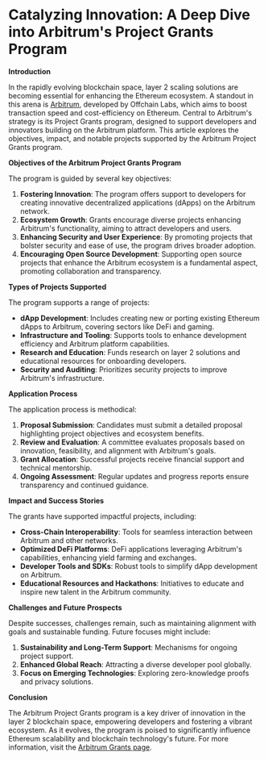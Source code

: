 # Catalyzing Innovation: A Deep Dive into Arbitrum's Project Grants Program

**Introduction**

In the rapidly evolving blockchain space, layer 2 scaling solutions are becoming essential for enhancing the Ethereum ecosystem. A standout in this arena is [Arbitrum](https://offchainlabs.com/arbitrum), developed by Offchain Labs, which aims to boost transaction speed and cost-efficiency on Ethereum. Central to Arbitrum's strategy is its Project Grants program, designed to support developers and innovators building on the Arbitrum platform. This article explores the objectives, impact, and notable projects supported by the Arbitrum Project Grants program.

**Objectives of the Arbitrum Project Grants Program**

The program is guided by several key objectives:

1. **Fostering Innovation**: The program offers support to developers for creating innovative decentralized applications (dApps) on the Arbitrum network.
2. **Ecosystem Growth**: Grants encourage diverse projects enhancing Arbitrum's functionality, aiming to attract developers and users.
3. **Enhancing Security and User Experience**: By promoting projects that bolster security and ease of use, the program drives broader adoption.
4. **Encouraging Open Source Development**: Supporting open source projects that enhance the Arbitrum ecosystem is a fundamental aspect, promoting collaboration and transparency.

**Types of Projects Supported**

The program supports a range of projects:

- **dApp Development**: Includes creating new or porting existing Ethereum dApps to Arbitrum, covering sectors like DeFi and gaming.
- **Infrastructure and Tooling**: Supports tools to enhance development efficiency and Arbitrum platform capabilities.
- **Research and Education**: Funds research on layer 2 solutions and educational resources for onboarding developers.
- **Security and Auditing**: Prioritizes security projects to improve Arbitrum's infrastructure.

**Application Process**

The application process is methodical:

1. **Proposal Submission**: Candidates must submit a detailed proposal highlighting project objectives and ecosystem benefits.
2. **Review and Evaluation**: A committee evaluates proposals based on innovation, feasibility, and alignment with Arbitrum's goals.
3. **Grant Allocation**: Successful projects receive financial support and technical mentorship.
4. **Ongoing Assessment**: Regular updates and progress reports ensure transparency and continued guidance.

**Impact and Success Stories**

The grants have supported impactful projects, including:

- **Cross-Chain Interoperability**: Tools for seamless interaction between Arbitrum and other networks.
- **Optimized DeFi Platforms**: DeFi applications leveraging Arbitrum's capabilities, enhancing yield farming and exchanges.
- **Developer Tools and SDKs**: Robust tools to simplify dApp development on Arbitrum.
- **Educational Resources and Hackathons**: Initiatives to educate and inspire new talent in the Arbitrum community.

**Challenges and Future Prospects**

Despite successes, challenges remain, such as maintaining alignment with goals and sustainable funding. Future focuses might include:

1. **Sustainability and Long-Term Support**: Mechanisms for ongoing project support.
2. **Enhanced Global Reach**: Attracting a diverse developer pool globally.
3. **Focus on Emerging Technologies**: Exploring zero-knowledge proofs and privacy solutions.

**Conclusion**

The Arbitrum Project Grants program is a key driver of innovation in the layer 2 blockchain space, empowering developers and fostering a vibrant ecosystem. As it evolves, the program is poised to significantly influence Ethereum scalability and blockchain technology's future. For more information, visit the [Arbitrum Grants page](https://offchainlabs.com/arbitrum-grants).
